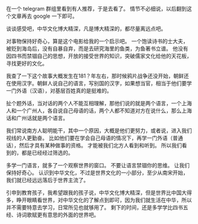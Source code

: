 在一个 telegram 群组里看到有人推荐，于是去看了。
情节不必细说，以后翻到这个文章再去 google 一下即可。

谈谈感受吧，中华文化博大精深，凡是博大精深的，都尽量离远点吧。

对事物保持好奇心，算是这个电影给我的一个启示吧。
一个饱读诗书的士大夫，被贬到海岛后，没有自暴自弃，而是去研究海里的鱼类，为鱼著书立谱。
他没有因四书而禁锢自己的思想，开放的接受世界的知识，突破儒家文化给他的天花板，寻找更好的文化。

我查了一下这个故事大概发生在181？年左右，那时候鸦片战争还没开始，朝鲜还在使用汉字。朝鲜人说自己的语言，写别国的汉字，如果想当官，相当于他们要学一门外语（汉语），对基层百姓真的是挺难的。

扯个题外话，当对话的两个人不能互相理解，那他们说的就是两个语言，一个上海人和一个广州人，各自说自己母语的话，两个人都不知道对方在说什么，那么上海话和广州话就是两个语言。

我们常说南方人聪明能干，其中一个原因，大概是他们更努力，或者说，进入我们视线的人更勤奋。
比如他们要在学会自己母语的情况下，再学一门外语（普通话），然后才具有某种做事的资格。
才能被我们北方人看到和听到。
所以我们看到的，都是已经经过筛选的。

多学一门语言，就多了一个观察世界的窗口。
不要让语言禁锢你的思维。
让我们保持好奇心。
认识到中华文化，不过是世界文化的一小部分，至少从南宋开始，我们就已经远远落后于世界主流了。         

引申到教育孩子，我希望跟我的孩子说，中华文化博大精深，但是世界比中国大得多，睁开眼睛看世界，对中华文化的了解点到即可，因为我们就生活在中华，所以并不需要特意去学习，日常所见也就够用了。
剩下的时间，还是多学学比四书五经、诗词歌赋更有意思的外面的世界吧。                                                                     

